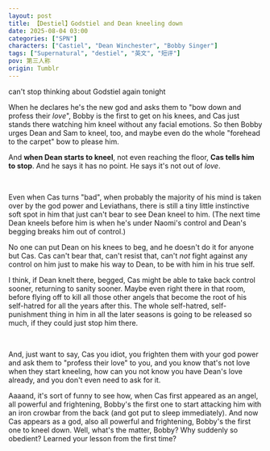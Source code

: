 ```yaml
---
layout: post
title: 【Destiel】Godstiel and Dean kneeling down
date: 2025-08-04 03:00
categories: ["SPN"]
characters: ["Castiel", "Dean Winchester", "Bobby Singer"]
tags: ["Supernatural", "destiel", "英文", "短评"]
pov: 第三人称
origin: Tumblr
---
```


can't stop thinking about Godstiel again tonight

When he declares he's the new god and asks them to "bow down and profess their *love*", Bobby is the first to get on his knees, and Cas just stands there watching him kneel without any facial emotions. So then Bobby urges Dean and Sam to kneel, too, and maybe even do the whole "forehead to the carpet" bow to please him.

And **when Dean starts to kneel**, not even reaching the floor, **Cas tells him to stop**. And he says it has no point. He says it's not out of *love*.

<br>

Even when Cas turns "bad", when probably the majority of his mind is taken over by the god power and Leviathans, there is still a tiny little instinctive soft spot in him that just can't bear to see Dean kneel to him. (The next time Dean kneels before him is when he's under Naomi's control and Dean's begging breaks him out of control.)

No one can put Dean on his knees to beg, and he doesn't do it for anyone but Cas. Cas can't bear that, can't resist that, can't *not* fight against any control on him just to make his way to Dean, to be with him in his true self.

I think, if Dean knelt there, begged, Cas might be able to take back control sooner, returning to sanity sooner. Maybe even right there in that room, before flying off to kill all those other angels that become the root of his self-hatred for all the years after this. The whole self-hatred, self-punishment thing in him in all the later seasons is going to be released so much, if they could just stop him there.

<br>

And, just want to say, Cas you idiot, you frighten them with your god power and ask them to "profess their love" to you, and you know that's not love when they start kneeling, how can you not know you have Dean's love already, and you don't even need to ask for it.

Aaaand, it's sort of funny to see how, when Cas first appeared as an angel, all powerful and frightening, Bobby's the first one to start attacking him with an iron crowbar from the back (and got put to sleep immediately). And now Cas appears as a god, also all powerful and frightening, Bobby's the first one to kneel down. Well, what's the matter, Bobby? Why suddenly so obedient? Learned your lesson from the first time?
